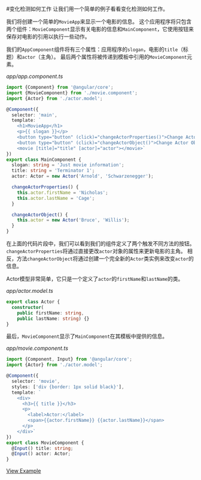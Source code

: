 #变化检测如何工作
让我们用一个简单的例子看看变化检测如何工作。

我们将创建一个简单的`MovieApp`来显示一个电影的信息。 这个应用程序将只包含两个组件：`MovieComponent`显示有关电影的信息和`MainComponent`，它使用按钮来保存对电影的引用以执行一些动作。

我们的`AppComponent`组件将有三个属性：应用程序的`slogan`，电影的`title`（标题）和`actor`（主角）。 最后两个属性将被传递到模板中引用的`MovieComponent`元素。

*app/app.component.ts*

```typescript
import {Component} from '@angular/core';
import {MovieComponent} from './movie.component';
import {Actor} from './actor.model';

@Component({
  selector: 'main',
  template: `
    <h1>MovieApp</h1>
    <p>{{ slogan }}</p>
    <button type="button" (click)="changeActorProperties()">Change Actor Properties</button>
    <button type="button" (click)="changeActorObject()">Change Actor Object</button>
    <movie [title]="title" [actor]="actor"></movie>`
})
export class MainComponent {
  slogan: string = 'Just movie information';
  title: string = 'Terminator 1';
  actor: Actor = new Actor('Arnold', 'Schwarzenegger');

  changeActorProperties() {
    this.actor.firstName = 'Nicholas';
    this.actor.lastName = 'Cage';
  }

  changeActorObject() {
    this.actor = new Actor('Bruce', 'Willis');
  }
}
```
在上面的代码片段中，我们可以看到我们的组件定义了两个触发不同方法的按钮。 `changeActorProperties`将通过直接更改`actor`对象的属性来更新电影的主角。 相反，方法`changeActorObject`将通过创建一个完全新的`Actor`类实例来改变`actor`的信息。

Actor模型非常简单，它只是一个定义了`actor`的`firstName`和`lastName`的类。

*app/actor.model.ts*

```typescript
export class Actor {
  constructor(
    public firstName: string,
    public lastName: string) {}
}
```
最后，`MovieComponent`显示了`MainComponent`在其模板中提供的信息。

*app/movie.component.ts*

```typescript
import {Component, Input} from '@angular/core';
import {Actor} from './actor.model';

@Component({
  selector: 'movie',
  styles: ['div {border: 1px solid black}'],
  template: `
    <div>
      <h3>{{ title }}</h3>
      <p>
        <label>Actor:</label>
        <span>{{actor.firstName}} {{actor.lastName}}</span>
      </p>
    </div>`
})
export class MovieComponent {
  @Input() title: string;
  @Input() actor: Actor;
}
```

[View Example](http://plnkr.co/edit/RKfTH5xSEA9KhuY9quSa?p=preview)

